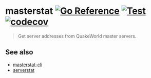 # masterstat [![Go Reference](https://pkg.go.dev/badge/github.com/vikpe/masterstat.svg)](https://pkg.go.dev/github.com/vikpe/masterstat)  [![Test](https://github.com/vikpe/masterstat/actions/workflows/test.yml/badge.svg?branch=main)](https://github.com/vikpe/masterstat/actions/workflows/test.yml) [![codecov](https://codecov.io/gh/vikpe/masterstat/branch/main/graph/badge.svg?token=nW6fiGr7hJ)](https://codecov.io/gh/vikpe/masterstat)

> Get server addresses from QuakeWorld master servers.

## See also
* [masterstat-cli](https://github.com/vikpe/masterstat-cli)
* [serverstat](https://github.com/vikpe/serverstat)
